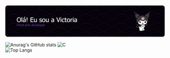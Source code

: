 ![Header](./apresentação.png)

![Anurag's GitHub stats](https://github-readme-stats.vercel.app/api?username=vllyxw&theme=midnight-purple&show_icons=true)   ![C](https://img.shields.io/badge/c-%2300599C.svg?style=for-the-badge&logo=c&logoColor=white) <br>
![Top Langs](https://github-readme-stats.vercel.app/api/top-langs/?username=vllyxw&theme=midnight-purple&layout=compact)
